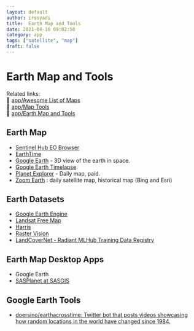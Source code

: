 ```yaml
---
layout: default
author: irosyadi
title:  Earth Map and Tools
date: 2021-04-16 09:02:50
category: app
tags: ["satellite", "map"]
draft: false
---
```


# Earth Map and Tools

Related links:  
🔗 [app/Awesome List of Maps](/app/map)  
🔗 [app/Map Tools](/app/map-tool)  
🔗 [app/Earth Map and Tools](/app/earth-map)  

## Earth Map
- [Sentinel Hub EO Browser](https://apps.sentinel-hub.com/eo-browser/)
- [EarthTime](https://earthtime.org/explore)
- [Google Earth](https://earth.google.com/web/) - 3D view of the earth in space.
- [Google Earth Timelapse](https://earthengine.google.com/timelapse/)
- [Planet Explorer](https://www.planet.com/explorer/) - Daily map, paid.
- [Zoom Earth](https://zoom.earth/) : daily satellite map, historical map (Bing and Esri)

## Earth Datasets
- [Google Earth Engine](https://developers.google.com/earth-engine/datasets)
- [Landsat Free Map](https://registry.opendata.aws/landsat-8/)
- [Harris](https://www.harrisgeospatial.com/Data-Imagery/Satellite-Imagery/High-Resolution)
- [Raster Vision](https://docs.rastervision.io/en/0.12/)
- [LandCoverNet - Radiant MLHub Training Data Registry](http://registry.mlhub.earth/10.34911/rdnt.d2ce8i/)

## Earth Map Desktop Apps
- Google Earth
- [SASPlanet at SASGIS](http://www.sasgis.org/sasplaneta/)

## Google Earth Tools
- [doersino/earthacrosstime: Twitter bot that posts videos showcasing how random locations in the world have changed since 1984.](https://github.com/doersino/earthacrosstime)


